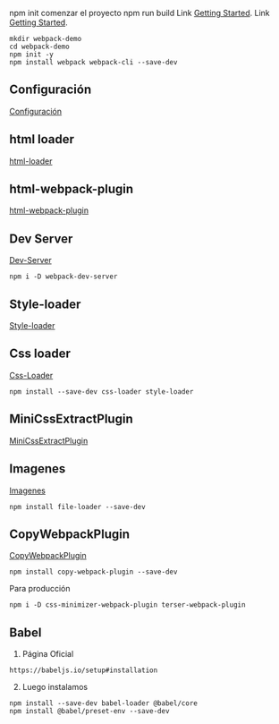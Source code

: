 npm init 
comenzar el proyecto
npm run build
Link [Getting Started](https://webpack.js.org/guides/getting-started/#root "Link").
Link [Getting Started](https://webpack.js.org/guides/getting-started/#root "Link").
```
mkdir webpack-demo
cd webpack-demo
npm init -y
npm install webpack webpack-cli --save-dev
```


## Configuración
[Configuración](https://webpack.js.org/configuration/
)
## html loader
[html-loader](https://webpack.js.org/loaders/html-loader/)

## html-webpack-plugin
[html-webpack-plugin](https://webpack.js.org/plugins/html-webpack-plugin/)

## Dev Server
[Dev-Server](https://webpack.js.org/configuration/dev-server/)
```
npm i -D webpack-dev-server
```

## Style-loader 

[Style-loader ](https://webpack.js.org/loaders/style-loader/)

## Css loader
[Css-Loader](https://webpack.js.org/loaders/css-loader/)

```
npm install --save-dev css-loader style-loader
```
## MiniCssExtractPlugin
[MiniCssExtractPlugin](https://webpack.js.org/plugins/mini-css-extract-plugin/
)

## Imagenes
[Imagenes](https://v4.webpack.js.org/loaders/file-loader/)
```
npm install file-loader --save-dev
```
## CopyWebpackPlugin
[CopyWebpackPlugin](https://webpack.js.org/plugins/copy-webpack-plugin/#root)
```
npm install copy-webpack-plugin --save-dev
```
Para producción
```
npm i -D css-minimizer-webpack-plugin terser-webpack-plugin
```
## Babel
1. Página Oficial
```
https://babeljs.io/setup#installation
```
2. Luego instalamos 
```
npm install --save-dev babel-loader @babel/core
npm install @babel/preset-env --save-dev
```

